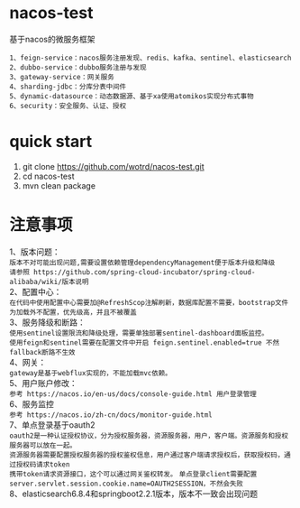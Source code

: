 # nacos-test
基于nacos的微服务框架  

```
1、feign-service：nacos服务注册发现、redis、kafka、sentinel、elasticsearch
2、dubbo-service：dubbo服务注册与发现
3、gateway-service：网关服务
4、sharding-jdbc：分库分表中间件  
5、dynamic-datasource：动态数据源、基于xa使用atomikos实现分布式事物
6、security：安全服务、认证、授权
```

# quick start  
1. git clone https://github.com/wotrd/nacos-test.git  
2. cd nacos-test  
3. mvn clean package  

# 注意事项  
1、版本问题：   
```版本不对可能出现问题,需要设置依赖管理dependencyManagement便于版本升级和降级```  
```请参照 https://github.com/spring-cloud-incubator/spring-cloud-alibaba/wiki/版本说明```   
2、配置中心：  
```在代码中使用配置中心需要加@RefreshScop注解刷新，数据库配置不需要，bootstrap文件为加载外不配置，优先级高，并且不被覆盖```  
3、服务降级和断路：  
```使用sentinel设置限流和降级处理，需要单独部署sentinel-dashboard面板监控。```  
```使用feign和sentinel需要在配置文件中开启 feign.sentinel.enabled=true 不然fallback断路不生效```   
4、网关：  
```gateway是基于webflux实现的，不能加载mvc依赖。```     
5、用户账户修改：  
```参考 https://nacos.io/en-us/docs/console-guide.html 用户登录管理```    
6、服务监控  
```参考 https://nacos.io/zh-cn/docs/monitor-guide.html```  
7、单点登录基于oauth2  
```oauth2是一种认证授权协议，分为授权服务器，资源服务器，用户，客户端。资源服务和授权服务器可以放在一起。```  
```资源服务器需要配置授权服务器的授权鉴权信息，用户通过客户端请求授权后，获取授权码，通过授权码请求token```    
```携带token请求资源接口，这个可以通过网关鉴权转发。```
```单点登录client需要配置 server.servlet.session.cookie.name=OAUTH2SESSION，不然会失败```  
8、elasticsearch6.8.4和springboot2.2.1版本，版本不一致会出现问题


